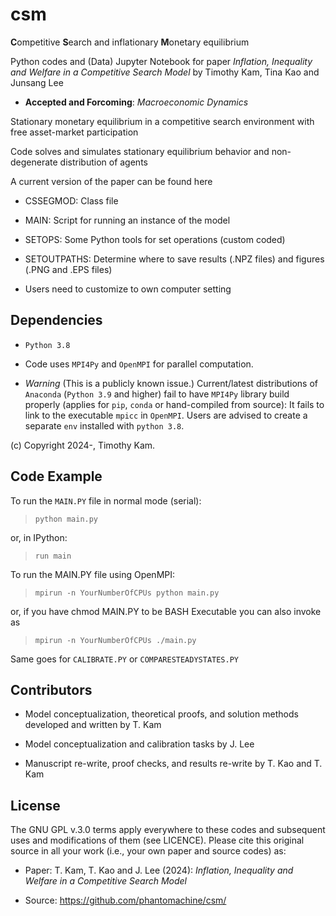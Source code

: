 # csm

**C**ompetitive **S**earch and inflationary **M**onetary equilibrium

Python codes and (Data) Jupyter Notebook for paper *Inflation, Inequality and Welfare in a Competitive Search Model* by Timothy Kam, Tina Kao and Junsang Lee
* **Accepted and Forcoming**: *Macroeconomic Dynamics* 

Stationary monetary equilibrium in a competitive search environment with free asset-market participation 

Code solves and simulates stationary equilibrium behavior and non-degenerate distribution of agents

A current version of the paper can be found here

* CSSEGMOD: Class file

* MAIN: Script for running an instance of the model

* SETOPS: Some Python tools for set operations (custom coded)

* SETOUTPATHS: Determine where to save results (.NPZ files) and figures (.PNG and .EPS files)
 * Users need to customize to own computer setting

## Dependencies
 
* ``Python 3.8``

* Code uses ``MPI4Py`` and ``OpenMPI`` for parallel computation.

* *Warning* (This is a publicly known issue.) Current/latest distributions of ``Anaconda`` (``Python 3.9`` and higher) fail to have ``MPI4Py`` library build properly (applies for ``pip``, ``conda`` or hand-compiled from source): It fails to link to the executable ``mpicc`` in ``OpenMPI``. Users are advised to create a separate ``env`` installed with ``python 3.8``.

(c) Copyright 2024-, Timothy Kam.

## Code Example

To run the ``MAIN.PY`` file in normal mode (serial):

> ``python main.py``

or, in IPython:

> ``run main``

To run the MAIN.PY file using OpenMPI:

> ``mpirun -n YourNumberOfCPUs python main.py``

or, if you have chmod MAIN.PY to be BASH Executable you can also invoke as

> ``mpirun -n YourNumberOfCPUs ./main.py``

Same goes for ``CALIBRATE.PY`` or ``COMPARESTEADYSTATES.PY``

## Contributors

* Model conceptualization, theoretical proofs, and solution methods developed and written by T. Kam

* Model conceptualization and calibration tasks by J. Lee

* Manuscript re-write, proof checks, and results re-write by T. Kao and T. Kam

## License

The GNU GPL v.3.0 terms apply everywhere to these codes and subsequent uses and modifications of them (see LICENCE). Please cite this original source in all your work (i.e., your own paper and source codes) as:

* Paper: T. Kam, T. Kao and J. Lee (2024): *Inflation, Inequality and Welfare in a Competitive Search Model*

* Source: https://github.com/phantomachine/csm/

